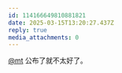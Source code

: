 ```yaml
---
id: 114166649810881821
date: 2025-03-15T13:20:27.437Z
reply: true
media_attachments: 0
---
```


[@mt](https://c.im/@mt) 公布了就不太好了。

